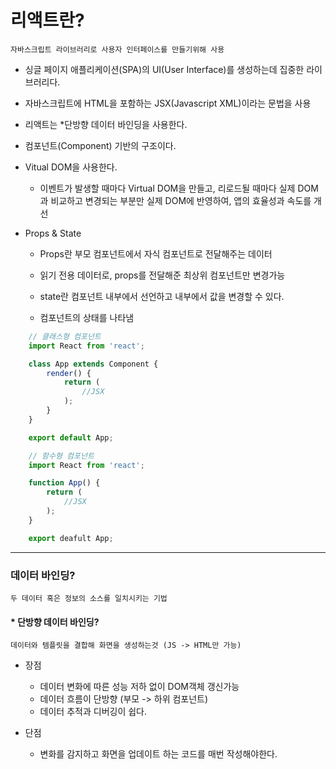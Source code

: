 # 리액트란?

    자바스크립트 라이브러리로 사용자 인터페이스를 만들기위해 사용

- 싱글 페이지 애플리케이션(SPA)의 UI(User Interface)를 생성하는데 집중한 라이브러리다.

- 자바스크립트에 HTML을 포함하는 JSX(Javascript XML)이라는 문법을 사용

- 리액트는 \*단방향 데이터 바인딩을 사용한다.

- 컴포넌트(Component) 기반의 구조이다.

- Vitual DOM을 사용한다.

  - 이벤트가 발생할 때마다 Virtual DOM을 만들고, 리로드될 때마다 실제 DOM과 비교하고 변경되는 부분만 실제 DOM에 반영하여, 앱의 효율성과 속도를 개선

- Props & State

  - Props란 부모 컴포넌트에서 자식 컴포넌트로 전달해주는 데이터
  - 읽기 전용 데이터로, props를 전달해준 최상위 컴포넌트만 변경가능

  - state란 컴포넌트 내부에서 선언하고 내부에서 값을 변경할 수 있다.

  - 컴포넌트의 상태를 나타냄

```javascript
    // 클래스형 컴포넌트
    import React from 'react';

    class App extends Component {
        render() {
            return (
                //JSX
            );
        }
    }

    export default App;

    // 함수형 컴포넌트
    import React from 'react';

    function App() {
        return (
            //JSX
        );
    }

    export deafult App;
```

---

### 데이터 바인딩?

    두 데이터 혹은 정보의 소스를 일치시키는 기법

#### \* 단방향 데이터 바인딩?

    데이터와 템플릿을 결합해 화면을 생성하는것 (JS -> HTML만 가능)

- 장점

  - 데이터 변화에 따른 성능 저하 없이 DOM객체 갱신가능
  - 데이터 흐름이 단방향 (부모 -> 하위 컴포넌트)
  - 데이터 추적과 디버깅이 쉽다.

- 단점
  - 변화를 감지하고 화면을 업데이트 하는 코드를 매번 작성해야한다.
